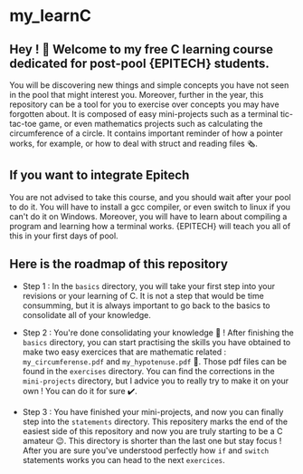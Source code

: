 # my_learnC
## Hey !  🤙  Welcome to my free C learning course dedicated for post-pool {EPITECH} students.

You will be discovering new things and simple concepts you have not seen in the pool that might interest you. Moreover,  further in the year, this repository can be a tool for you to exercise over concepts you may have forgotten about. It is composed of easy mini-projects such as a terminal tic-tac-toe game, or even mathematics projects such as calculating the circumference of a circle. It contains important reminder of how a pointer works, for example, or how to deal with struct and reading files 🗞️.

## If you want to integrate Epitech

You are not advised to take this course, and you should wait after your pool to do it. You will have to install a gcc compiler, or even switch to linux if you can't do it on Windows. Moreover, you will have to learn about compiling a program and learning how a terminal works. {EPITECH} will teach you all of this in your first days of pool.

## Here is the roadmap of this repository

* Step 1 : In the ```basics``` directory, you will take your first step into your revisions or your learning of C. It is not a step that would be time consumming, but it is always important to go back to the basics to consolidate all of your knowledge.

* Step 2 : You're done consolidating your knowledge 🥳 ! After finishing the ```basics``` directory, you can start practising the skills you have obtained to make two easy exercices that are mathematic related : ```my_circumferense.pdf``` and ```my_hypotenuse.pdf``` 📐. Those pdf files can be found in the ```exercises``` directory. You can find the corrections in the ```mini-projects``` directory, but I advice you to really try to make it on your own ! You can do it for sure ✔️.

* Step 3 : You have finished your mini-projects, and now you can finally step into the ```statements``` directory. This repositery marks the end of the easiest side of this repository and now you are truly starting to be a C amateur 😉. This directory is shorter than the last one but stay focus ! After you are sure you've understood perfectly how ```if``` and ```switch``` statements works you can head to the next ```exercices```.
